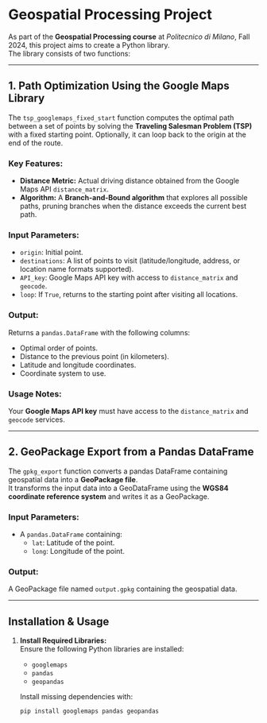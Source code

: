 # Geospatial Processing Project

As part of the **Geospatial Processing course** at *Politecnico di Milano*, Fall 2024, this project aims to create a Python library.  
The library consists of two functions:

---

## 1. Path Optimization Using the Google Maps Library

The `tsp_googlemaps_fixed_start` function computes the optimal path between a set of points by solving the **Traveling Salesman Problem (TSP)** with a fixed starting point. Optionally, it can loop back to the origin at the end of the route.

### Key Features:
- **Distance Metric:** Actual driving distance obtained from the Google Maps API `distance_matrix`.
- **Algorithm:** A **Branch-and-Bound algorithm** that explores all possible paths, pruning branches when the distance exceeds the current best path.

### **Input Parameters:**
- `origin`: Initial point.
- `destinations`: A list of points to visit (latitude/longitude, address, or location name formats supported).
- `API_key`: Google Maps API key with access to `distance_matrix` and `geocode`.
- `loop`: If `True`, returns to the starting point after visiting all locations.

### **Output:**
Returns a `pandas.DataFrame` with the following columns:
- Optimal order of points.
- Distance to the previous point (in kilometers).
- Latitude and longitude coordinates.
- Coordinate system to use.

### **Usage Notes:**
Your **Google Maps API key** must have access to the `distance_matrix` and `geocode` services.

---

## 2. GeoPackage Export from a Pandas DataFrame

The `gpkg_export` function converts a pandas DataFrame containing geospatial data into a **GeoPackage file**.  
It transforms the input data into a GeoDataFrame using the **WGS84 coordinate reference system** and writes it as a GeoPackage.

### **Input Parameters:**
- A `pandas.DataFrame` containing:
  - `lat`: Latitude of the point.
  - `long`: Longitude of the point.

### **Output:**
A GeoPackage file named `output.gpkg` containing the geospatial data.

---

## Installation & Usage

1. **Install Required Libraries:**  
   Ensure the following Python libraries are installed:
   - `googlemaps`
   - `pandas`
   - `geopandas`

   Install missing dependencies with:
   ```bash
   pip install googlemaps pandas geopandas
